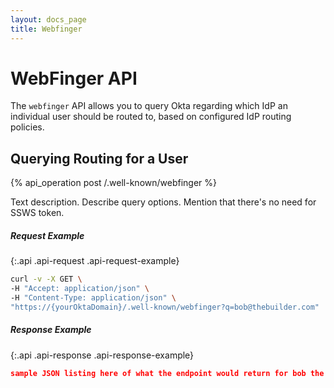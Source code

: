 ```yaml
---
layout: docs_page
title: Webfinger
---
```


# WebFinger API

The `webfinger` API allows you to query Okta regarding which IdP an individual user should be routed to, based on configured IdP routing policies.

## Querying Routing for a User 

{% api_operation post /.well-known/webfinger %}

Text description. Describe query options. Mention that there's no need for SSWS token.

##### Request Example
{:.api .api-request .api-request-example}

~~~sh
curl -v -X GET \
-H "Accept: application/json" \
-H "Content-Type: application/json" \
"https://{yourOktaDomain}/.well-known/webfinger?q=bob@thebuilder.com"
~~~

##### Response Example
{:.api .api-response .api-response-example}

~~~json
sample JSON listing here of what the endpoint would return for bob the builder.
~~~

